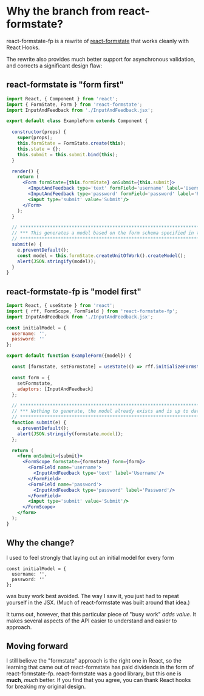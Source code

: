 # Why the branch from react-formstate?

react-formstate-fp is a rewrite of [react-formstate](https://www.npmjs.com/package/react-formstate) that works cleanly with React Hooks.

The rewrite also provides much better support for asynchronous validation, and corrects a significant design flaw:

## react-formstate is "form first"

```jsx
import React, { Component } from 'react';
import { FormState, Form } from 'react-formstate';
import InputAndFeedback from './InputAndFeedback.jsx';

export default class ExampleForm extends Component {

  constructor(props) {
    super(props);
    this.formState = FormState.create(this);
    this.state = {};
    this.submit = this.submit.bind(this);
  }

  render() {
    return (
      <Form formState={this.formState} onSubmit={this.submit}>
        <InputAndFeedback type='text' formField='username' label='Username'/>
        <InputAndFeedback type='password' formField='password' label='Password'/>
        <input type='submit' value='Submit'/>
      </Form>
    );
  }

  // *****************************************************************************
  // *** This generates a model based on the form schema specified in the JSX. ***
  // *****************************************************************************
  submit(e) {
    e.preventDefault();
    const model = this.formState.createUnitOfWork().createModel();
    alert(JSON.stringify(model));
  }
}
```

## react-formstate-fp is "model first"

```jsx
import React, { useState } from 'react';
import { rff, FormScope, FormField } from 'react-formstate-fp';
import InputAndFeedback from './InputAndFeedback.jsx';

const initialModel = {
  username: '',
  password: ''
};

export default function ExampleForm({model}) {

  const [formstate, setFormstate] = useState(() => rff.initializeFormstate(model || initialModel));

  const form = {
    setFormstate,
    adaptors: [InputAndFeedback]
  };

  // ************************************************************************
  // *** Nothing to generate, the model already exists and is up to date. ***
  // ************************************************************************
  function submit(e) {
    e.preventDefault();
    alert(JSON.stringify(formstate.model));
  };

  return (
    <form onSubmit={submit}>
      <FormScope formstate={formstate} form={form}>
        <FormField name='username'>
          <InputAndFeedback type='text' label='Username'/>
        </FormField>
        <FormField name='password'>
          <InputAndFeedback type='password' label='Password'/>
        </FormField>
        <input type='submit' value='Submit'/>
      </FormScope>
    </form>
  );
}
```

## Why the change?

I used to feel strongly that laying out an initial model for every form

```es6
const initialModel = {
  username: '',
  password: ''
};
```

was busy work best avoided. The way I saw it, you just had to repeat yourself in the JSX. (Much of react-formstate was built around that idea.)

It turns out, however, that this particular piece of "busy work" *adds value*. It makes several aspects of the API easier to understand and easier to approach.

## Moving forward

I still believe the "formstate" approach is the right one in React, so the learning that came out of react-formstate has paid dividends in the form of react-formstate-fp. react-formstate was a good library, but this one is **much**, *much* better. If you find that you agree, you can thank React hooks for breaking my original design.
